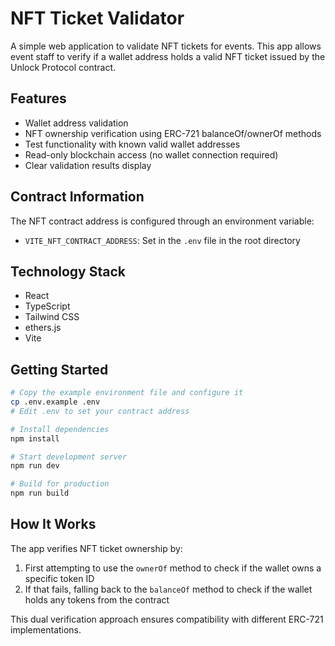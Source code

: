 # NFT Ticket Validator

A simple web application to validate NFT tickets for events. This app allows event staff to verify if a wallet address holds a valid NFT ticket issued by the Unlock Protocol contract.

## Features

- Wallet address validation
- NFT ownership verification using ERC-721 balanceOf/ownerOf methods
- Test functionality with known valid wallet addresses
- Read-only blockchain access (no wallet connection required)
- Clear validation results display

## Contract Information

The NFT contract address is configured through an environment variable:
- `VITE_NFT_CONTRACT_ADDRESS`: Set in the `.env` file in the root directory

## Technology Stack

- React
- TypeScript
- Tailwind CSS
- ethers.js
- Vite

## Getting Started

```bash
# Copy the example environment file and configure it
cp .env.example .env
# Edit .env to set your contract address

# Install dependencies
npm install

# Start development server
npm run dev

# Build for production
npm run build
```

## How It Works

The app verifies NFT ticket ownership by:

1. First attempting to use the `ownerOf` method to check if the wallet owns a specific token ID
2. If that fails, falling back to the `balanceOf` method to check if the wallet holds any tokens from the contract

This dual verification approach ensures compatibility with different ERC-721 implementations.